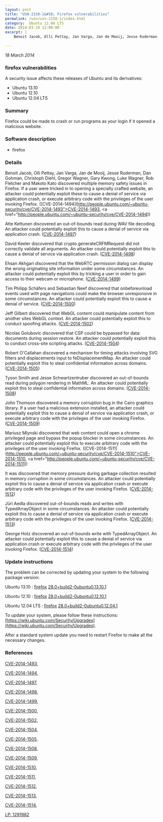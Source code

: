 ```yaml
---
layout: post
title: "USN-2150-1&#58; Firefox vulnerabilities"
permalink: /usn/usn-2150-1/index.html
category:  Ubuntu 12.04 LTS
date: 2014-03-18 12:00:00
excerpt: |
    Benoit Jacob, Olli Pettay, Jan Varga, Jan de Mooij, Jesse Ruderman, Dan Gohman, Christoph Diehl, Gregor Wagner, Gary Kwong, Luke Wagner, Rob Fletcher and Makoto Kato discovered multiple memory safety issues in Firefox. If a user were tricked in to opening a specially crafted website, an attacker could potentially exploit these to cause a denial of service via application crash, or execute arbitrary code with the privileges of the user invoking Firefox. ([CVE-2014-1494](http://people.ubuntu.com/~ubuntu-security/cve/CVE-2014-1493">CVE-2014-1493</a>, <a href="http://people.ubuntu.com/~ubuntu-security/cve/CVE-2014-1494))
    
--- 
```

 
 

*18 March 2014*

### firefox vulnerabilities

A security issue affects these releases of Ubuntu and its derivatives:

* Ubuntu 13.10
* Ubuntu 12.10
* Ubuntu 12.04 LTS

### Summary

Firefox could be made to crash or run programs as your login if it opened a malicious website.

### Software description

* firefox 

### Details

Benoit Jacob, Olli Pettay, Jan Varga, Jan de Mooij, Jesse Ruderman, Dan Gohman, Christoph Diehl, Gregor Wagner, Gary Kwong, Luke Wagner, Rob Fletcher and Makoto Kato discovered multiple memory safety issues in Firefox. If a user were tricked in to opening a specially crafted website, an attacker could potentially exploit these to cause a denial of service via application crash, or execute arbitrary code with the privileges of the user invoking Firefox. ([CVE-2014-1494](http://people.ubuntu.com/~ubuntu-security/cve/CVE-2014-1493">CVE-2014-1493</a>, <a href="http://people.ubuntu.com/~ubuntu-security/cve/CVE-2014-1494))

Atte Kettunen discovered an out-of-bounds read during WAV file decoding. An attacker could potentially exploit this to cause a denial of service via application crash. ([CVE-2014-1497](http://people.ubuntu.com/~ubuntu-security/cve/CVE-2014-1497))

David Keeler discovered that crypto.generateCRFMRequest did not correctly validate all arguments. An attacker could potentially exploit this to cause a denial of service via application crash. ([CVE-2014-1498](http://people.ubuntu.com/~ubuntu-security/cve/CVE-2014-1498))

Ehsan Akhgari discovered that the WebRTC permission dialog can display the wrong originating site information under some circumstances. An attacker could potentially exploit this by tricking a user in order to gain access to their webcam or microphone. ([CVE-2014-1499](http://people.ubuntu.com/~ubuntu-security/cve/CVE-2014-1499))

Tim Philipp Schäfers and Sebastian Neef discovered that onbeforeunload events used with page navigations could make the browser unresponsive in some circumstances. An attacker could potentially exploit this to cause a denial of service. ([CVE-2014-1500](http://people.ubuntu.com/~ubuntu-security/cve/CVE-2014-1500))

Jeff Gilbert discovered that WebGL content could manipulate content from another sites WebGL context. An attacker could potentially exploit this to conduct spoofing attacks. ([CVE-2014-1502](http://people.ubuntu.com/~ubuntu-security/cve/CVE-2014-1502))

Nicolas Golubovic discovered that CSP could be bypassed for data: documents during session restore. An attacker could potentially exploit this to conduct cross-site scripting attacks. ([CVE-2014-1504](http://people.ubuntu.com/~ubuntu-security/cve/CVE-2014-1504))

Robert O&#39;Callahan discovered a mechanism for timing attacks involving SVG filters and displacements input to feDisplacementMap. An attacker could potentially exploit this to steal confidential information across domains. ([CVE-2014-1505](http://people.ubuntu.com/~ubuntu-security/cve/CVE-2014-1505))

Tyson Smith and Jesse Schwartzentruber discovered an out-of-bounds read during polygon rendering in MathML. An attacker could potentially exploit this to steal confidential information across domains. ([CVE-2014-1508](http://people.ubuntu.com/~ubuntu-security/cve/CVE-2014-1508))

John Thomson discovered a memory corruption bug in the Cairo graphics library. If a user had a malicious extension installed, an attacker could potentially exploit this to cause a denial of service via application crash, or execute arbitrary code with the privileges of the user invoking Firefox. ([CVE-2014-1509](http://people.ubuntu.com/~ubuntu-security/cve/CVE-2014-1509))

Mariusz Mlynski discovered that web content could open a chrome privileged page and bypass the popup blocker in some circumstances. An attacker could potentially exploit this to execute arbitrary code with the privileges of the user invoking Firefox. ([CVE-2014-1511](http://people.ubuntu.com/~ubuntu-security/cve/CVE-2014-1510">CVE-2014-1510</a>, <a href="http://people.ubuntu.com/~ubuntu-security/cve/CVE-2014-1511))

It was discovered that memory pressure during garbage collection resulted in memory corruption in some circumstances. An attacker could potentially exploit this to cause a denial of service via application crash or execute arbitrary code with the privileges of the user invoking Firefox. ([CVE-2014-1512](http://people.ubuntu.com/~ubuntu-security/cve/CVE-2014-1512))

Jüri Aedla discovered out-of-bounds reads and writes with TypedArrayObject in some circumstances. An attacker could potentially exploit this to cause a denial of service via application crash or execute arbitrary code with the privileges of the user invoking Firefox. ([CVE-2014-1513](http://people.ubuntu.com/~ubuntu-security/cve/CVE-2014-1513))

George Hotz discovered an out-of-bounds write with TypedArrayObject. An attacker could potentially exploit this to cause a denial of service via application crash or execute arbitrary code with the privileges of the user invoking Firefox. ([CVE-2014-1514](http://people.ubuntu.com/~ubuntu-security/cve/CVE-2014-1514)) 

### Update instructions

The problem can be corrected by updating your system to the following package version:

Ubuntu 13.10
 : [firefox](https://launchpad.net/ubuntu/+source/firefox) <span> [28.0+build2-0ubuntu0.13.10.1](https://launchpad.net/ubuntu/+source/firefox/28.0+build2-0ubuntu0.13.10.1) </span> 

Ubuntu 12.10
 : [firefox](https://launchpad.net/ubuntu/+source/firefox) <span> [28.0+build2-0ubuntu0.12.10.1](https://launchpad.net/ubuntu/+source/firefox/28.0+build2-0ubuntu0.12.10.1) </span> 

Ubuntu 12.04 LTS
 : [firefox](https://launchpad.net/ubuntu/+source/firefox) <span> [28.0+build2-0ubuntu0.12.04.1](https://launchpad.net/ubuntu/+source/firefox/28.0+build2-0ubuntu0.12.04.1) </span> 

To update your system, please follow these instructions: [https://wiki.ubuntu.com/Security/Upgrades](https://wiki.ubuntu.com/Security/Upgrades).

After a standard system update you need to restart Firefox to make all the necessary changes. 

### References

 
 [CVE-2014-1493](http://people.ubuntu.com/~ubuntu-security/cve/CVE-2014-1493), 

 [CVE-2014-1494](http://people.ubuntu.com/~ubuntu-security/cve/CVE-2014-1494), 

 [CVE-2014-1497](http://people.ubuntu.com/~ubuntu-security/cve/CVE-2014-1497), 

 [CVE-2014-1498](http://people.ubuntu.com/~ubuntu-security/cve/CVE-2014-1498), 

 [CVE-2014-1499](http://people.ubuntu.com/~ubuntu-security/cve/CVE-2014-1499), 

 [CVE-2014-1500](http://people.ubuntu.com/~ubuntu-security/cve/CVE-2014-1500), 

 [CVE-2014-1502](http://people.ubuntu.com/~ubuntu-security/cve/CVE-2014-1502), 

 [CVE-2014-1504](http://people.ubuntu.com/~ubuntu-security/cve/CVE-2014-1504), 

 [CVE-2014-1505](http://people.ubuntu.com/~ubuntu-security/cve/CVE-2014-1505), 

 [CVE-2014-1508](http://people.ubuntu.com/~ubuntu-security/cve/CVE-2014-1508), 

 [CVE-2014-1509](http://people.ubuntu.com/~ubuntu-security/cve/CVE-2014-1509), 

 [CVE-2014-1510](http://people.ubuntu.com/~ubuntu-security/cve/CVE-2014-1510), 

 [CVE-2014-1511](http://people.ubuntu.com/~ubuntu-security/cve/CVE-2014-1511), 

 [CVE-2014-1512](http://people.ubuntu.com/~ubuntu-security/cve/CVE-2014-1512), 

 [CVE-2014-1513](http://people.ubuntu.com/~ubuntu-security/cve/CVE-2014-1513), 

 [CVE-2014-1514](http://people.ubuntu.com/~ubuntu-security/cve/CVE-2014-1514), 

 [LP: 1291982](https://launchpad.net/bugs/1291982)
 

